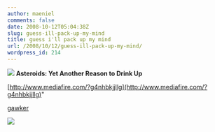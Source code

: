 ```yaml
---
author: maeniel
comments: false
date: 2008-10-12T05:04:38Z
slug: guess-ill-pack-up-my-mind
title: guess i'll pack up my mind
url: /2008/10/12/guess-ill-pack-up-my-mind/
wordpress_id: 214
---
```


[![](https://maeniel.files.wordpress.com/2008/10/custom_1223735607679_asteroid2.jpg)](https://maeniel.files.wordpress.com/2008/10/custom_1223735607679_asteroid2.jpg)
**Asteroids: Yet Another Reason to Drink Up**

[http://www.mediafire.com/?g4nhbkjjllg](http://www.mediafire.com/?g4nhbkjjllg)"

[gawker](http://gawker.com/)

![](//dictionarytip/skin/book.png)
